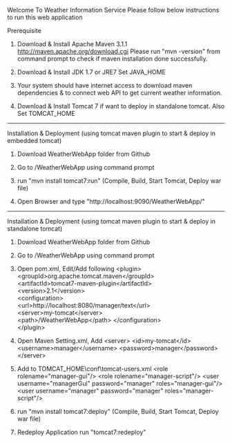 Welcome To Weather Information Service
Please follow below instructions to run this web application

Prerequisite

1) Download & Install Apache Maven 3.1.1
	http://maven.apache.org/download.cgi
	Please run "mvn -version" from command prompt to check if maven installation done successfully.
	
2) Download & Install JDK 1.7 or JRE7
   Set JAVA_HOME
   
3) Your system should have internet access to download maven dependencies & to connect web API to get current weather information.

4) Download & Install Tomcat 7 if want to deploy in standalone tomcat. Also Set TOMCAT_HOME

******************************************************************************************
Installation & Deployment (using tomcat maven plugin to start & deploy in embedded tomcat)

1) Download WeatherWebApp folder from Github

2) Go to /WeatherWebApp using command prompt

3) run "mvn install tomcat7:run" (Compile, Build, Start Tomcat, Deploy war file)

5) Open Browser and type "http://localhost:9090/WeatherWebApp/"


******************************************************************************************
Installation & Deployment (using tomcat maven plugin to start & deploy in standalone tomcat)

1) Download WeatherWebApp folder from Github

2) Go to /WeatherWebApp using command prompt

3) Open pom.xml, Edit/Add following
	\<plugin>  
		\<groupId>org.apache.tomcat.maven\</groupId>  
		\<artifactId>tomcat7-maven-plugin\</artifactId>  
		\<version>2.1\</version>  
		\<configuration>  
			\<url>http://localhost:8080/manager/text\</url>  
			\<server>my-tomcat\</server>  
			\<path>/WeatherWebApp\</path> 
		\</configuration>  
	\</plugin>
	
4) Open Maven Setting.xml, Add
	\<server>
		\<id>my-tomcat\</id>
		\<username>manager\</username>
		\<password>manager\</password>
	\</server>
	
5) Add to TOMCAT_HOME\conf\tomcat-users.xml
	\<role rolename="manager-gui"/>
	\<role rolename="manager-script"/>
	\<user username="managerGui" password="manager" roles="manager-gui"/>
	\<user username="manager" password="manager" roles="manager-script"/>
	
6) run "mvn install tomcat7:deploy" (Compile, Build, Start Tomcat, Deploy war file)

7) Redeploy Application run "tomcat7:redeploy"


